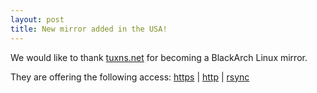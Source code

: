 ```yaml
---
layout: post
title: New mirror added in the USA!
---
```


We would like to thank [tuxns.net](mirrors.tuxns.net) for becoming a BlackArch Linux mirror.

They are offering the following access: [https](https://mirrors.tuxns.net/blackarch) |
[http](http://mirrors.tuxns.net/blackarch/) | [rsync](rsync://mirrors.tuxns.net/blackarch)
